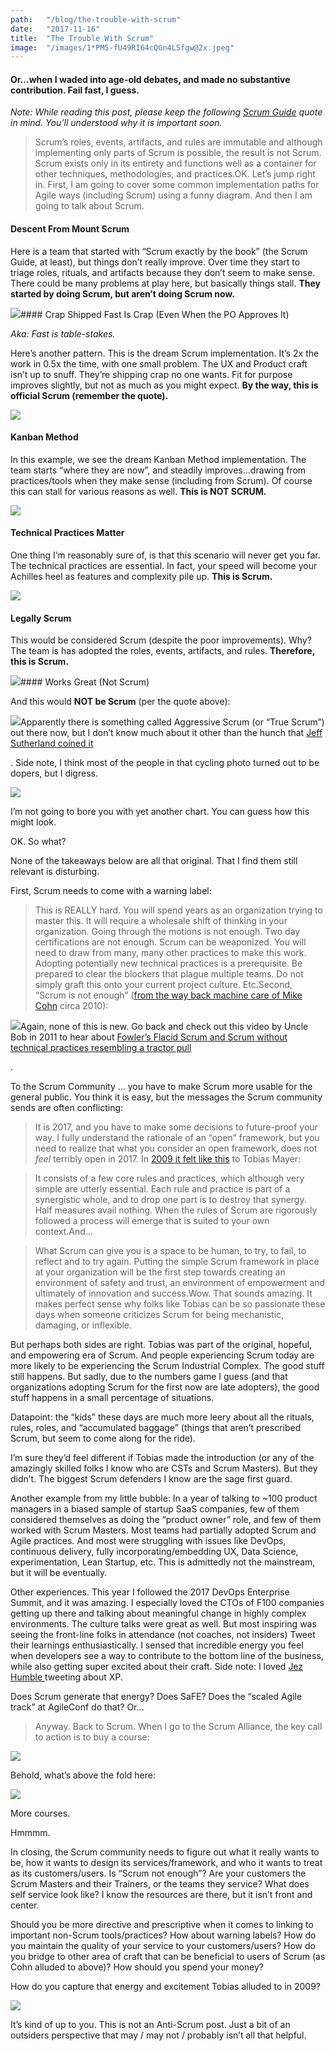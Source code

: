 ```yaml
---
path:	"/blog/the-trouble-with-scrum"
date:	"2017-11-16"
title:	"The Trouble With Scrum"
image:	"/images/1*PM5-fU49RI64cQGn4L5fgw@2x.jpeg"
---
```


#### Or…when I waded into age-old debates, and made no substantive contribution. Fail fast, I guess.

*Note: While reading this post, please keep the following *[*Scrum Guide*](http://www.scrumguides.org/scrum-guide.html)* quote in mind. You’ll understood why it is important soon.*


> Scrum’s roles, events, artifacts, and rules are immutable and although implementing only parts of Scrum is possible, the result is not Scrum. Scrum exists only in its entirety and functions well as a container for other techniques, methodologies, and practices.OK. Let’s jump right in. First, I am going to cover some common implementation paths for Agile ways (including Scrum) using a funny diagram. And then I am going to talk about Scrum.

#### Descent From Mount Scrum

Here is a team that started with “Scrum exactly by the book” (the Scrum Guide, at least), but things don’t really improve. Over time they start to triage roles, rituals, and artifacts because they don’t seem to make sense. There could be many problems at play here, but basically things stall. **They started by doing Scrum, but aren’t doing Scrum now.**

![](/images/1*PM5-fU49RI64cQGn4L5fgw@2x.jpeg)#### Crap Shipped Fast Is Crap (Even When the PO Approves It)



*Aka: Fast is table-stakes.*

Here’s another pattern. This is the dream Scrum implementation. It’s 2x the work in 0.5x the time, with one small problem. The UX and Product craft isn’t up to snuff. They’re shipping crap no one wants. Fit for purpose improves slightly, but not as much as you might expect. **By the way, this is official Scrum (remember the quote).**

![](/images/1*6vQabzDHl-OXAX6Qu6vJOQ@2x.jpeg)

#### Kanban Method

In this example, we see the dream Kanban Method implementation. The team starts “where they are now”, and steadily improves…drawing from practices/tools when they make sense (including from Scrum). Of course this can stall for various reasons as well. **This is NOT SCRUM.**

![](/images/1*VNYweyYESuLRFudHDT0eUg@2x.jpeg)

#### Technical Practices Matter

One thing I’m reasonably sure of, is that this scenario will never get you far. The technical practices are essential. In fact, your speed will become your Achilles heel as features and complexity pile up. **This is Scrum.**

![](/images/1*o7A7DJ09eRtvUG-gva907Q@2x.jpeg)

#### Legally Scrum

This would be considered Scrum (despite the poor improvements). Why? The team is has adopted the roles, events, artifacts, and rules. **Therefore, this is Scrum.**

![](/images/1*CSUyjpnSz6Zpv5AH2T4Oyg@2x.jpeg)#### Works Great (Not Scrum)



And this would **NOT be Scrum** (per the quote above):

![](/images/1*UcFkGByctPGDDnu2aq4QFA@2x.jpeg)Apparently there is something called Aggressive Scrum (or “True Scrum”) out there now, but I don’t know much about it other than the hunch that [Jeff Sutherland coined it](https://www.scruminc.com/teaching-scrum-at-tesla-talking-with-silicon-valley-agile-leadership-network/)

. Side note, I think most of the people in that cycling photo turned out to be dopers, but I digress.

![](/images/1*kSNhETNsGScS_CXmzTNjyQ@2x.jpeg)

I’m not going to bore you with yet another chart. You can guess how this might look.

OK. So what?

None of the takeaways below are all that original. That I find them still relevant is disturbing.

First, Scrum needs to come with a warning label:


> This is REALLY hard. You will spend years as an organization trying to master this. It will require a wholesale shift of thinking in your organization. Going through the motions is not enough. Two day certifications are not enough. Scrum can be weaponized. You will need to draw from many, many other practices to make this work. Adopting potentially new technical practices is a prerequisite. Be prepared to clear the blockers that plague multiple teams. Do not simply graft this onto your current project culture. Etc.Second, “Scrum is not enough” ([from the way back machine care of Mike Cohn](https://www.mountaingoatsoftware.com/blog/scrum-alliance-update) circa 2010):

![](/images/1*z8MMQpspKPgLh0H9jU0ADQ@2x.jpeg)Again, none of this is new. Go back and check out this video by Uncle Bob in 2011 to hear about [Fowler’s Flacid Scrum and Scrum without technical practices resembling a tractor pull](https://m.youtube.com/watch?v=hG4LH6P8Syk)

.

To the Scrum Community … you have to make Scrum more usable for the general public. You think it is easy, but the messages the Scrum community sends are often conflicting:


> [](https://twitter.com/johncutlefish/status/930489006067818496)It is 2017, and you have to make some decisions to future-proof your way. I fully understand the rationale of an “open” framework, but you need to realize that what you consider an open framework, does not *feel* terribly open in 2017. In [2009 it felt like this](https://agileanarchy.wordpress.com/scrum-a-new-way-of-thinking/) to Tobias Mayer:


> It consists of a few core rules and practices, which although very simple are utterly essential. Each rule and practice is part of a synergistic whole, and to drop one part is to destroy that synergy. Half measures avail nothing. When the rules of Scrum are rigorously followed a process will emerge that is suited to your own context.And…


> What Scrum can give you is a space to be human, to try, to fail, to reflect and to try again. Putting the simple Scrum framework in place at your organization will be the first step towards creating an environment of safety and trust, an environment of empowerment and ultimately of innovation and success.Wow. That sounds amazing. It makes perfect sense why folks like Tobias can be so passionate these days when someone criticizes Scrum for being mechanistic, damaging, or inflexible.

But perhaps both sides are right. Tobias was part of the original, hopeful, and empowering era of Scrum. And people experiencing Scrum today are more likely to be experiencing the Scrum Industrial Complex. The good stuff still happens. But sadly, due to the numbers game I guess (and that organizations adopting Scrum for the first now are late adopters), the good stuff happens in a small percentage of situations.

Datapoint: the “kids” these days are much more leery about all the rituals, rules, roles, and “accumulated baggage” (things that aren’t prescribed Scrum, but seem to come along for the ride).

I’m sure they’d feel different if Tobias made the introduction (or any of the amazingly skilled folks I know who are CSTs and Scrum Masters). But they didn’t. The biggest Scrum defenders I know are the sage first guard.

Another example from my little bubble: In a year of talking to ~100 product managers in a biased sample of startup SaaS companies, few of them considered themselves as doing the “product owner” role, and few of them worked with Scrum Masters. Most teams had partially adopted Scrum and Agile practices. And most were struggling with issues like DevOps, continuous delivery, fully incorporating/embedding UX, Data Science, experimentation, Lean Startup, etc. This is admittedly not the mainstream, but it will be eventually.

Other experiences. This year I followed the 2017 DevOps Enterprise Summit, and it was amazing. I especially loved the CTOs of F100 companies getting up there and talking about meaningful change in highly complex environments. The culture talks were great as well. But most inspiring was seeing the front-line folks in attendance (not coaches, not insiders) Tweet their learnings enthusiastically. I sensed that incredible energy you feel when developers see a way to contribute to the bottom line of the business, while also getting super excited about their craft. Side note: I loved [Jez Humble ](https://medium.com/u/25ce121a07f2)tweeting about XP.

Does Scrum generate that energy? Does SaFE? Does the “scaled Agile track” at AgileConf do that? Or…


> [](https://twitter.com/TomasForgac/status/930947886224834561)Anyway. Back to Scrum. When I go to the Scrum Alliance, the key call to action is to buy a course:

![](/images/1*prhYVUorOQS8cyHIXHiyOg@2x.jpeg)

Behold, what’s above the fold here:

![](/images/1*r3wglKlKIod7fAOjCsywEA@2x.jpeg)

More courses.

Hmmmm.

In closing, the Scrum community needs to figure out what it really wants to be, how it wants to design its services/framework, and who it wants to treat as its customers/users. Is “Scrum not enough”? Are your customers the Scrum Masters and their Trainers, or the teams they service? What does self service look like? I know the resources are there, but it isn’t front and center.

Should you be more directive and prescriptive when it comes to linking to important non-Scrum tools/practices? How about warning labels? How do you maintain the quality of your service to your customers/users? How do you bridge to other area of craft that can be beneficial to users of Scrum (as Cohn alluded to above)? How should you spend your money?

How do you capture that energy and excitement Tobias alluded to in 2009?

![](/images/1*99SxYP3D_exNtQBck7Vq3A@2x.jpeg)

It’s kind of up to you. This is not an Anti-Scrum post. Just a bit of an outsiders perspective that may / may not / probably isn’t all that helpful.

